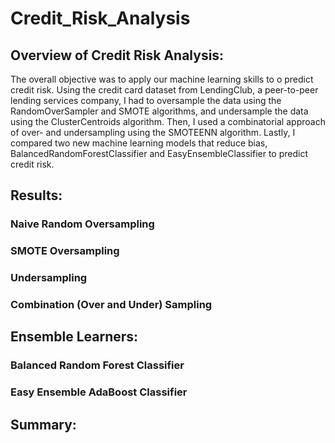 # Credit_Risk_Analysis

## Overview of Credit Risk Analysis: 

The overall objective was to apply our machine learning skills to o predict credit risk. Using the credit card dataset from LendingClub, a peer-to-peer lending services company, I had to oversample the data using the RandomOverSampler and SMOTE algorithms, and undersample the data using the ClusterCentroids algorithm. Then, I used a combinatorial approach of over- and undersampling using the SMOTEENN algorithm. Lastly, I compared two new machine learning models that reduce bias, BalancedRandomForestClassifier and EasyEnsembleClassifier to predict credit risk. 

## Results: 

### Naive Random Oversampling 



### SMOTE Oversampling


### Undersampling


### Combination (Over and Under) Sampling


## Ensemble Learners:


### Balanced Random Forest Classifier


### Easy Ensemble AdaBoost Classifier


## Summary: 


